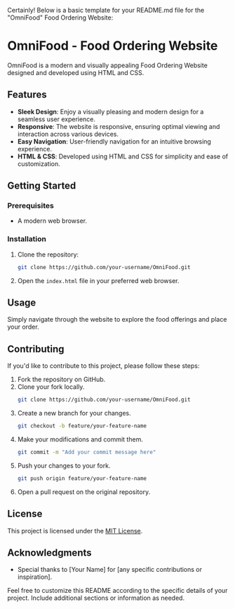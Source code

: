 Certainly! Below is a basic template for your README.md file for the "OmniFood" Food Ordering Website:


# OmniFood - Food Ordering Website

OmniFood is a modern and visually appealing Food Ordering Website designed and developed using HTML and CSS.

## Features

- **Sleek Design**: Enjoy a visually pleasing and modern design for a seamless user experience.
- **Responsive**: The website is responsive, ensuring optimal viewing and interaction across various devices.
- **Easy Navigation**: User-friendly navigation for an intuitive browsing experience.
- **HTML & CSS**: Developed using HTML and CSS for simplicity and ease of customization.

## Getting Started

### Prerequisites

- A modern web browser.

### Installation

1. Clone the repository:

   ```bash
   git clone https://github.com/your-username/OmniFood.git
   ```

2. Open the `index.html` file in your preferred web browser.

## Usage

Simply navigate through the website to explore the food offerings and place your order.

## Contributing

If you'd like to contribute to this project, please follow these steps:

1. Fork the repository on GitHub.
2. Clone your fork locally.
   ```bash
   git clone https://github.com/your-username/OmniFood.git
   ```
3. Create a new branch for your changes.
   ```bash
   git checkout -b feature/your-feature-name
   ```
4. Make your modifications and commit them.
   ```bash
   git commit -m "Add your commit message here"
   ```
5. Push your changes to your fork.
   ```bash
   git push origin feature/your-feature-name
   ```
6. Open a pull request on the original repository.

## License

This project is licensed under the [MIT License](LICENSE).

## Acknowledgments

- Special thanks to [Your Name] for [any specific contributions or inspiration].

Feel free to customize this README according to the specific details of your project. Include additional sections or information as needed.
